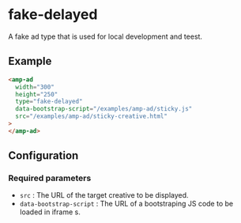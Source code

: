 <!---
Copyright 2020 The AMP HTML Authors. All Rights Reserved.

Licensed under the Apache License, Version 2.0 (the "License");
you may not use this file except in compliance with the License.
You may obtain a copy of the License at

      http://www.apache.org/licenses/LICENSE-2.0

Unless required by applicable law or agreed to in writing, software
distributed under the License is distributed on an "AS-IS" BASIS,
WITHOUT WARRANTIES OR CONDITIONS OF ANY KIND, either express or implied.
See the License for the specific language governing permissions and
limitations under the License.
-->

# fake-delayed

A fake ad type that is used for local development and teest.

## Example

```html
<amp-ad
  width="300"
  height="250"
  type="fake-delayed"
  data-bootstrap-script="/examples/amp-ad/sticky.js"
  src="/examples/amp-ad/sticky-creative.html"
>
</amp-ad>
```

## Configuration

### Required parameters

- `src` : The URL of the target creative to be displayed.
- `data-bootstrap-script` : The URL of a bootstraping JS code to be loaded in iframe s.
